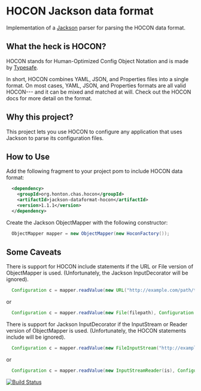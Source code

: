 HOCON Jackson data format
=========================
Implementation of a [Jackson](https://github.com/FasterXML/jackson) parser for parsing the HOCON data format.

What the heck is HOCON?
-------------------------
HOCON stands for Human-Optimized Config Object Notation and is made by [Typesafe](github.com/typesafehub/config).

In short, HOCON combines YAML, JSON, and Properties files into a single format. On most cases, YAML, JSON, and Properties formats are all valid HOCON--- and it can be mixed and matched at will. Check out the HOCON docs for more detail on the format.

Why this project?
------------------------
This project lets you use HOCON to configure any application that uses Jackson to parse its configuration files.

How to Use
------------
Add the following fragment to your project pom to include HOCON data format:
```xml
  <dependency>
    <groupId>org.honton.chas.hocon</groupId>
    <artifactId>jackson-dataformat-hocon</artifactId>
    <version>1.1.1</version>
  </dependency>
```

Create the Jackson ObjectMapper with the following constructor:
```java
  ObjectMapper mapper = new ObjectMapper(new HoconFactory());
```

Some Caveats
------------
There is support for HOCON include statements if the URL or File version of ObjectMapper is used.  (Unfortunately, the Jackson InputDecorator will be ignored).
```java
  Configuration c = mapper.readValue(new URL("http://example.com/path/test.conf"), Configuration.class);
```
or
```java
  Configuration c = mapper.readValue(new File(filepath), Configuration.class);
```

There is support for Jackson InputDecorator if the InputStream or Reader version of ObjectMapper is used.  (Unfortunately, the HOCON statements include will be ignored).
```java
  Configuration c = mapper.readValue(new FileInputStream("http://example.com/path/test.conf"), Configuration.class);
```
or
```java
  Configuration c = mapper.readValue(new InputStreamReader(is), Configuration.class);
```

[![Build Status](https://travis-ci.org/tburch/dropwizard-extras.png?branch=master)](https://travis-ci.org/tburch/dropwizard-extras)
